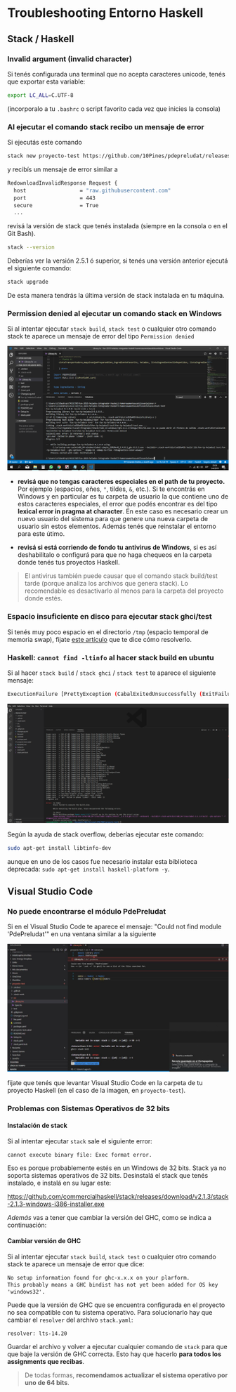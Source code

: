 
# Troubleshooting Entorno Haskell

## Stack / Haskell

### Invalid argument (invalid character)

Si tenés configurada una terminal que no acepta caracteres unicode, tenés que exportar esta variable:

```bash
export LC_ALL=C.UTF-8
```

(incorporalo a tu `.bashrc` o script favorito cada vez que inicies la consola)

### Al ejecutar el comando stack recibo un mensaje de error

Si ejecutás este comando

```bash
stack new proyecto-test https://github.com/10Pines/pdepreludat/releases/download/2.0.5/pdepreludat.hsfiles
```

y recibís un mensaje de error similar a

```bash
RedownloadInvalidResponse Request {
  host                 = "raw.githubusercontent.com"
  port                 = 443
  secure               = True
  ...
```  

revisá la versión de stack que tenés instalada (siempre en la consola o en el Git Bash).

```bash
stack --version
```

Deberías ver la versión 2.5.1 ó superior, si tenés una versión anterior ejecutá el siguiente comando:

```bash
stack upgrade
```

De esta manera tendrás la última versión de stack instalada en tu máquina.

### Permission denied al ejecutar un comando stack en Windows

Si al intentar ejecutar `stack build`, `stack test` o cualquier otro comando stack te aparece un mensaje de error del tipo `Permission denied`

![antivirus](../../images/troubleshooting/antivirus.png)

- **revisá que no tengas caracteres especiales en el path de tu proyecto.** Por ejemplo (espacios, eñes, `°`, tildes, `&`, etc.). Si te encontrás en Windows y en particular es tu carpeta de usuario la que contiene uno de estos caracteres especiales, el error que podés encontrar es del tipo **lexical error in pragma at character**. En este caso es necesario crear un nuevo usuario del sistema para que genere una nueva carpeta de usuario sin estos elementos. Además tenés que reinstalar el entorno para este útimo.

- **revisá si está corriendo de fondo tu antivirus de Windows**, si es así deshabilitalo o configurá para que no haga chequeos en la carpeta donde tenés tus proyectos Haskell.

> El antivirus también puede causar que el comando stack build/test tarde (porque analiza los archivos que genera stack). Lo recomendable es desactivarlo al menos para la carpeta del proyecto donde estés.

### Espacio insuficiente en disco para ejecutar stack ghci/test

Si tenés muy poco espacio en el directorio `/tmp` (espacio temporal de memoria swap), fijate [este artículo](https://stackoverflow.com/questions/67455260/no-space-in-device-error-while-installing-haskell-platform) que te dice cómo resolverlo.

### Haskell: `cannot find -ltinfo` al hacer stack build en ubuntu

Si al hacer `stack build` / `stack ghci` / `stack test` te aparece el siguiente mensaje:

```bash
ExecutionFailure [PrettyException (CabalExitedUnsuccessfully (ExitFailure 1) (PackageIdentifier {pkgName = PackageName "hspec-core", pkgVersion = mkVersion [2,9,7]}) "/home/vozuna/.stack/setup-exe-cache/x86_64-linux/Cabal-simple_SvXsv1f__3.6.3.0_ghc-9.2.5" ["--verbose=1","--builddir=.stack-work/dist/x86_64-linux/Cabal-3.6.3.0","build","--ghc-options"," -fdiagnostics-color=always"] Nothing [])]
```

![ltinfo](../../images/troubleshooting/ltinfo.png)

Según la ayuda de stack overflow, deberías ejecutar este comando:

```bash
sudo apt-get install libtinfo-dev
```

aunque en uno de los casos fue necesario instalar esta biblioteca deprecada: `sudo apt-get install haskell-platform -y`.

## Visual Studio Code

### No puede encontrarse el módulo PdePreludat

Si en el Visual Studio Code te aparece el mensaje: "Could not find module 'PdePreludat'" en una ventana similar a la siguiente

![vsc en carpeta padre](../../images/troubleshooting/vscCarpetaPadre.jpg)

fijate que tenés que levantar Visual Studio Code en la carpeta de tu proyecto Haskell (en el caso de la imagen, en `proyecto-test`).

### Problemas con Sistemas Operativos de 32 bits

#### Instalación de stack

Si al intentar ejecutar `stack` sale el siguiente error:

```
cannot execute binary file: Exec format error.
```

Eso es porque probablemente estés en un Windows de 32 bits. Stack ya no soporta sistemas operativos de 32 bits. Desinstalá el stack que tenés instalado, e instalá en su lugar este:

https://github.com/commercialhaskell/stack/releases/download/v2.1.3/stack-2.1.3-windows-i386-installer.exe

_Además_ vas a tener que cambiar la versión del GHC, como se indica a continuación:

#### Cambiar versión de GHC

Si al intentar ejecutar `stack build`, `stack test` o cualquier otro comando stack te aparece un mensaje de error que dice:

```
No setup information found for ghc-x.x.x on your plarform.
This probably means a GHC bindist has not yet been added for OS key 'windows32'.
```

Puede que la versión de GHC que se encuentra configurada en el proyecto no sea compatible con tu sistema operativo. Para solucionarlo hay que cambiar el `resolver` del archivo `stack.yaml`:

```
resolver: lts-14.20
```

Guardar el archivo y volver a ejecutar cualquier comando de `stack` para que que baje la versión de GHC correcta. Esto hay que hacerlo **para todos los assignments que recibas**.

> De todas formas, **recomendamos actualizar el sistema operativo por uno de 64 bits**.

